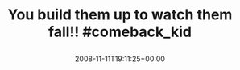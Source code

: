 ---
retweeted: false
source: <a href="http://twitter.com" rel="nofollow">Twitter Web Client</a>
entities:
  hashtags:
  - text: comeback_kid
    indices:
    - '39'
    - '52'
  symbols: []
  user_mentions: []
  urls: []
display_text_range:
- '0'
- '52'
favorite_count: '0'
id_str: '1000857244'
truncated: false
retweet_count: '0'
id: '1000857244'
created_at: Tue Nov 11 19:11:25 +0000 2008
favorited: false
full_text: 'You build them up to watch them fall!! #comeback_kid'
lang: en
tags:
- comeback_kid
- pesos/twitter
date: '2008-11-11T19:11:25+00:00'
src: https://twitter.com/bascht/status/1000857244
original_url: https://twitter.com/bascht/status/1000857244
type: twitter_tweet
text: 'You build them up to watch them fall!! #comeback_kid'
title: 'You build them up to watch them fall!! #comeback_kid

  '

---